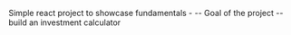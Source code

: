 Simple react project to showcase fundamentals -
-- Goal of the project --
build an investment calculator 
